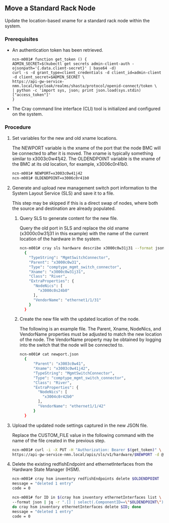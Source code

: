 ## Move a Standard Rack Node

Update the location-based xname for a standard rack node within the system.

### Prerequisites

-   An authentication token has been retrieved.

    ```screen
    ncn-m001# function get_token () {
    ADMIN_SECRET=$(kubectl get secrets admin-client-auth -ojsonpath='{.data.client-secret}' | base64 -d)
    curl -s -d grant_type=client_credentials -d client_id=admin-client -d client_secret=$ADMIN_SECRET \
    https://api-gw-service-nmn.local/keycloak/realms/shasta/protocol/openid-connect/token \
    | python -c 'import sys, json; print json.load(sys.stdin)["access_token"]'
    }
    ```

-   The Cray command line interface \(CLI\) tool is initialized and configured on the system.

### Procedure

1.  Set variables for the new and old xname locations.

    The NEWPORT variable is the xname of the port that the node BMC will be connected to after it is moved. The xname is typically something similar to x3003c0w41j42. The OLDENDPOINT variable is the xname of the BMC at its old location, for example, x3006c0r41b0.

    ```bash
    ncn-m001# NEWPORT=x3003c0w41j42
    ncn-m001# OLDENDPOINT=x3006c0r41b0
    ```

2.  Generate and upload new management switch port information to the System Layout Service \(SLS\) and save it to a file.

    This step may be skipped if this is a direct swap of nodes, where both the source and destination are already populated.

    1.  Query SLS to generate content for the new file.

        Query the old port in SLS and replace the old xname \(x3000c0w31j31 in this example\) with the name of the current location of the hardware in the system.

        ```bash
        ncn-m001# cray sls hardware describe x3000c0w31j31 --format json
          {
            "TypeString": "MgmtSwitchConnector", 
            "Parent": "x3000c0w31", 
            "Type": "comptype_mgmt_switch_connector", 
            "Xname": "x3000c0w31j31", 
            "Class": "River", 
            "ExtraProperties": {
              "NodeNics": [
                "x3000c0s24b0"
              ], 
              "VendorName": "ethernet1/1/31"
            }
          }
        ```

    2.  Create the new file with the updated location of the node.

        The following is an example file. The Parent, Xname, NodeNics, and VendorName properties must be adjusted to match the new location of the node. The VendorName property may be obtained by logging into the switch that the node will be connected to.

        ```bash
        ncn-m001# cat newport.json
          {
              "Parent": "x3003c0w41",
              "Xname": "x3003c0w41j42",
              "TypeString": "MgmtSwitchConnector",
              "Type": "comptype_mgmt_switch_connector",
              "Class": "River",
              "ExtraProperties": {
                "NodeNics": [
                  "x3004c0r42b0"
                ],
                "VendorName": "ethernet1/1/42"
              }
          }
        ```

3.  Upload the updated node settings captured in the new JSON file.

    Replace the CUSTOM\_FILE value in the following command with the name of the file created in the previous step.

    ```bash
    ncn-m001# curl -i -X PUT -H "Authorization: Bearer $(get_token)" \
    https://api-gw-service-nmn.local/apis/sls/v1/hardware/$NEWPORT -d @CUSTOM_FILE
    ```

4.  Delete the existing redfishEndpoint and ethernetInterfaces from the Hardware State Manager \(HSM\).

    ```bash
    ncn-m001# cray hsm inventory redfishEndpoints delete $OLDENDPOINT
    message = "deleted 1 entry"
    code = 0
    
    ncn-m001# for ID in $(cray hsm inventory ethernetInterfaces list \
    --format json | jq -r ".[] | select(.ComponentID==\"$OLDENDPOINT\").ID"); \
    do cray hsm inventory ethernetInterfaces delete $ID; done
    message = "deleted 1 entry"
    code = 0
    ```


